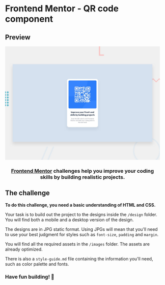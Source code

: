 # Frontend Mentor - QR code component

## Preview

![Demonstration](./design/desktop-preview.jpg)

<h3 align="center"><a href="https://www.frontendmentor.io">Frontend Mentor</a> challenges help you improve your coding skills by building realistic projects.</h3>

## The challenge

**To do this challenge, you need a basic understanding of HTML and CSS.**

Your task is to build out the project to the designs inside the `/design` folder. You will find both a mobile and a desktop version of the design. 

The designs are in JPG static format. Using JPGs will mean that you'll need to use your best judgment for styles such as `font-size`, `padding` and `margin`. 

You will find all the required assets in the `/images` folder. The assets are already optimized.

There is also a `style-guide.md` file containing the information you'll need, such as color palette and fonts.

### Have fun building! 🚀
